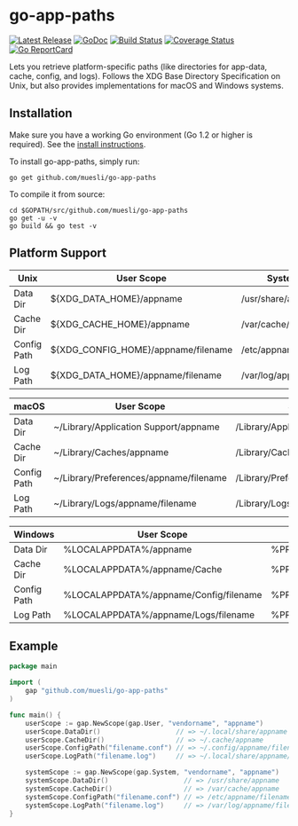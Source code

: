 # go-app-paths

[![Latest Release](https://img.shields.io/github/release/muesli/go-app-paths.svg)](https://github.com/muesli/go-app-paths/releases)
[![GoDoc](https://godoc.org/github.com/golang/gddo?status.svg)](https://pkg.go.dev/github.com/muesli/go-app-paths?tab=doc)
[![Build Status](https://github.com/muesli/go-app-paths/workflows/build/badge.svg)](https://github.com/muesli/go-app-paths/actions)
[![Coverage Status](https://coveralls.io/repos/github/muesli/go-app-paths/badge.svg?branch=master)](https://coveralls.io/github/muesli/go-app-paths?branch=master)
[![Go ReportCard](http://goreportcard.com/badge/muesli/go-app-paths)](http://goreportcard.com/report/muesli/go-app-paths)

Lets you retrieve platform-specific paths (like directories for app-data, cache,
config, and logs). Follows the XDG Base Directory Specification on Unix, but
also provides implementations for macOS and Windows systems.

## Installation

Make sure you have a working Go environment (Go 1.2 or higher is required).
See the [install instructions](http://golang.org/doc/install.html).

To install go-app-paths, simply run:

    go get github.com/muesli/go-app-paths

To compile it from source:

    cd $GOPATH/src/github.com/muesli/go-app-paths
    go get -u -v
    go build && go test -v

## Platform Support

| Unix        | User Scope                             | System Scope                          |
| ----------- | -------------------------------------- | ------------------------------------- |
| Data Dir    | ${XDG_DATA_HOME}/appname               | /usr/share/appname                    |
| Cache Dir   | ${XDG_CACHE_HOME}/appname              | /var/cache/appname                    |
| Config Path | ${XDG_CONFIG_HOME}/appname/filename    | /etc/appname/filename                 |
| Log Path    | ${XDG_DATA_HOME}/appname/filename      | /var/log/appname/filename             |

| macOS       | User Scope                             | System Scope                          |
| ----------- | -------------------------------------- | ------------------------------------- |
| Data Dir    | ~/Library/Application Support/appname  | /Library/Application Support/appname  |
| Cache Dir   | ~/Library/Caches/appname               | /Library/Caches/appname               |
| Config Path | ~/Library/Preferences/appname/filename | /Library/Preferences/appname/filename |
| Log Path    | ~/Library/Logs/appname/filename        | /Library/Logs/appname/filename        |

| Windows     | User Scope                             | System Scope                          |
| ----------- | -------------------------------------- | ------------------------------------- |
| Data Dir    | %LOCALAPPDATA%/appname                 | %PROGRAMDATA%/appname                 |
| Cache Dir   | %LOCALAPPDATA%/appname/Cache           | %PROGRAMDATA%/appname/Cache           |
| Config Path | %LOCALAPPDATA%/appname/Config/filename | %PROGRAMDATA%/appname/Config/filename |
| Log Path    | %LOCALAPPDATA%/appname/Logs/filename   | %PROGRAMDATA%/appname/Logs/filename   |

## Example

```go
package main

import (
	gap "github.com/muesli/go-app-paths"
)

func main() {
	userScope := gap.NewScope(gap.User, "vendorname", "appname")
	userScope.DataDir()                   // => ~/.local/share/appname
	userScope.CacheDir()                  // => ~/.cache/appname
	userScope.ConfigPath("filename.conf") // => ~/.config/appname/filename.conf
	userScope.LogPath("filename.log")     // => ~/.local/share/appname/filename.log

	systemScope := gap.NewScope(gap.System, "vendorname", "appname")
	systemScope.DataDir()                   // => /usr/share/appname
	systemScope.CacheDir()                  // => /var/cache/appname
	systemScope.ConfigPath("filename.conf") // => /etc/appname/filename.conf
	systemScope.LogPath("filename.log")     // => /var/log/appname/filename.log
}
```
